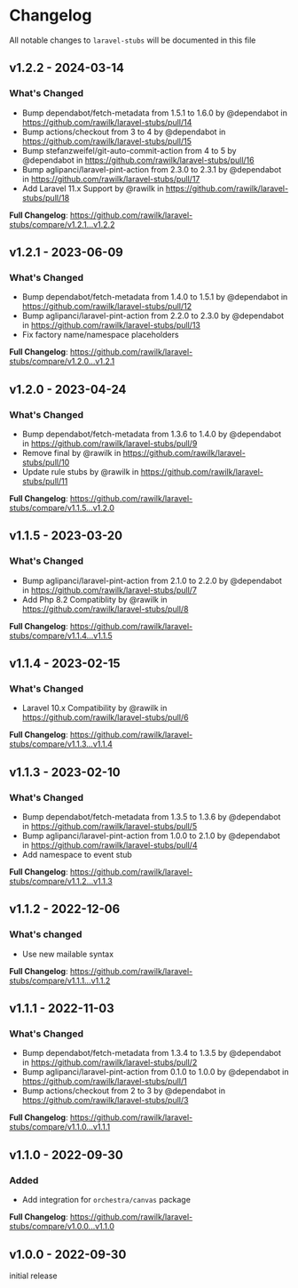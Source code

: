 # Changelog

All notable changes to `laravel-stubs` will be documented in this file

## v1.2.2 - 2024-03-14

### What's Changed

* Bump dependabot/fetch-metadata from 1.5.1 to 1.6.0 by @dependabot in https://github.com/rawilk/laravel-stubs/pull/14
* Bump actions/checkout from 3 to 4 by @dependabot in https://github.com/rawilk/laravel-stubs/pull/15
* Bump stefanzweifel/git-auto-commit-action from 4 to 5 by @dependabot in https://github.com/rawilk/laravel-stubs/pull/16
* Bump aglipanci/laravel-pint-action from 2.3.0 to 2.3.1 by @dependabot in https://github.com/rawilk/laravel-stubs/pull/17
* Add Laravel 11.x Support by @rawilk in https://github.com/rawilk/laravel-stubs/pull/18

**Full Changelog**: https://github.com/rawilk/laravel-stubs/compare/v1.2.1...v1.2.2

## v1.2.1 - 2023-06-09

### What's Changed

- Bump dependabot/fetch-metadata from 1.4.0 to 1.5.1 by @dependabot in https://github.com/rawilk/laravel-stubs/pull/12
- Bump aglipanci/laravel-pint-action from 2.2.0 to 2.3.0 by @dependabot in https://github.com/rawilk/laravel-stubs/pull/13
- Fix factory name/namespace placeholders

**Full Changelog**: https://github.com/rawilk/laravel-stubs/compare/v1.2.0...v1.2.1

## v1.2.0 - 2023-04-24

### What's Changed

- Bump dependabot/fetch-metadata from 1.3.6 to 1.4.0 by @dependabot in https://github.com/rawilk/laravel-stubs/pull/9
- Remove final by @rawilk in https://github.com/rawilk/laravel-stubs/pull/10
- Update rule stubs by @rawilk in https://github.com/rawilk/laravel-stubs/pull/11

**Full Changelog**: https://github.com/rawilk/laravel-stubs/compare/v1.1.5...v1.2.0

## v1.1.5 - 2023-03-20

### What's Changed

- Bump aglipanci/laravel-pint-action from 2.1.0 to 2.2.0 by @dependabot in https://github.com/rawilk/laravel-stubs/pull/7
- Add Php 8.2 Compatiblity by @rawilk in https://github.com/rawilk/laravel-stubs/pull/8

**Full Changelog**: https://github.com/rawilk/laravel-stubs/compare/v1.1.4...v1.1.5

## v1.1.4 - 2023-02-15

### What's Changed

- Laravel 10.x Compatibility by @rawilk in https://github.com/rawilk/laravel-stubs/pull/6

**Full Changelog**: https://github.com/rawilk/laravel-stubs/compare/v1.1.3...v1.1.4

## v1.1.3 - 2023-02-10

### What's Changed

- Bump dependabot/fetch-metadata from 1.3.5 to 1.3.6 by @dependabot in https://github.com/rawilk/laravel-stubs/pull/5
- Bump aglipanci/laravel-pint-action from 1.0.0 to 2.1.0 by @dependabot in https://github.com/rawilk/laravel-stubs/pull/4
- Add namespace to event stub

**Full Changelog**: https://github.com/rawilk/laravel-stubs/compare/v1.1.2...v1.1.3

## v1.1.2 - 2022-12-06

### What's changed

- Use new mailable syntax

**Full Changelog**: https://github.com/rawilk/laravel-stubs/compare/v1.1.1...v1.1.2

## v1.1.1 - 2022-11-03

### What's Changed

- Bump dependabot/fetch-metadata from 1.3.4 to 1.3.5 by @dependabot in https://github.com/rawilk/laravel-stubs/pull/2
- Bump aglipanci/laravel-pint-action from 0.1.0 to 1.0.0 by @dependabot in https://github.com/rawilk/laravel-stubs/pull/1
- Bump actions/checkout from 2 to 3 by @dependabot in https://github.com/rawilk/laravel-stubs/pull/3

**Full Changelog**: https://github.com/rawilk/laravel-stubs/compare/v1.1.0...v1.1.1

## v1.1.0 - 2022-09-30

### Added

- Add integration for `orchestra/canvas` package

**Full Changelog**: https://github.com/rawilk/laravel-stubs/compare/v1.0.0...v1.1.0

## v1.0.0 - 2022-09-30

initial release
